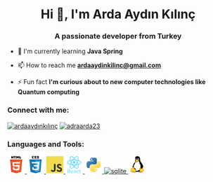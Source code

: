 <h1 align="center">Hi 👋, I'm Arda Aydın Kılınç</h1>
<h3 align="center">A passionate developer from Turkey</h3>

- 🌱 I'm currently learning **Java Spring**

- 📫 How to reach me **ardaaydinkilinc@gmail.com**

- ⚡ Fun fact **I'm curious about to new computer technologies like Quantum computing**

<h3 align="left">Connect with me:</h3>
<p align="left">
<a align="right" href="https://tenor.com/view/programmer-gif-19019116">
<a href="https://linkedin.com/in/ardaaydınkılınç" target="blank"><img align="center" src="https://raw.githubusercontent.com/rahuldkjain/github-profile-readme-generator/master/src/images/icons/Social/linked-in-alt.svg" alt="ardaaydınkılınç" height="30" width="40" /></a>
<!--<a href="https://www.hackerrank.com/@ardaaydinkilinc" target="blank"><img align="center" src="https://raw.githubusercontent.com/rahuldkjain/github-profile-readme-generator/master/src/images/icons/Social/hackerrank.svg" alt="@ardaaydinkilinc" height="30" width="40" /></a> -->
<a href="https://leetcode.com/ardaaydinkilinc/" target="blank">
  <img align="center" src="https://raw.githubusercontent.com/rahuldkjain/github-profile-readme-generator/master/src/images/icons/Social/leet-code.svg" alt="adraarda23" height="30" width="40" style="max-width:100%">
</a>
</p>

<h3 align="left">Languages and Tools:</h3>
<p align="left"> <a href="https://www.w3.org/html/" target="_blank" rel="noreferrer"> <img src="https://raw.githubusercontent.com/devicons/devicon/master/icons/html5/html5-original-wordmark.svg" alt="html5" width="40" height="40"/> </a>
<a href="https://www.w3schools.com/css/" target="_blank" rel="noreferrer"> <img src="https://raw.githubusercontent.com/devicons/devicon/master/icons/css3/css3-original-wordmark.svg" alt="css3" width="40" height="40"/> </a><a href="https://reactjs.org/"> <img                                                                                               src="https://raw.githubusercontent.com/devicons/devicon/master/icons/javascript/javascript-original.svg" alt="javascript" width="40" height="40"/> </a><a href="https://developer.mozilla.org/en-US/docs/Web/JavaScript" target="_blank" rel="noreferrer"> <img                                                                                                       src=https://raw.githubusercontent.com/devicons/devicon/master/icons/react/react-original-wordmark.svg alt="javascript" width="40" height="40"/> </a><a href="https://www.python.org" target="_blank" rel="noreferrer"> <img src="https://raw.githubusercontent.com/devicons/devicon/master/icons/python/python-original.svg" alt="python" width="40" height="40"/> </a>
<a href="https://www.sqlite.org/" target="_blank" rel="noreferrer"> <img src="https://www.vectorlogo.zone/logos/sqlite/sqlite-icon.svg" alt="sqlite" width="40" height="40"/> </a>
<a href="https://www.linux.org/" target="_blank" rel="noreferrer"> <img src="https://raw.githubusercontent.com/devicons/devicon/master/icons/linux/linux-original.svg" alt="linux" width="40" height="40"/> </a></p>
